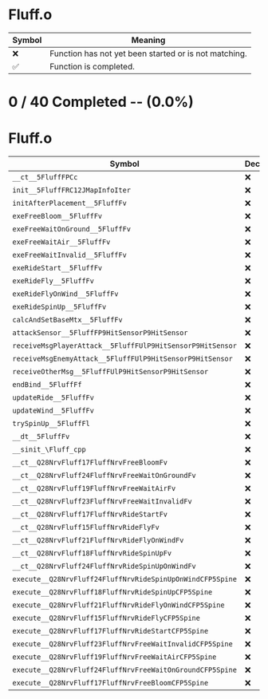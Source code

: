 # Fluff.o
| Symbol | Meaning 
| ------------- | ------------- 
| :x: | Function has not yet been started or is not matching. 
| :white_check_mark: | Function is completed. 


# 0 / 40 Completed -- (0.0%)
# Fluff.o
| Symbol | Decompiled? |
| ------------- | ------------- |
| `__ct__5FluffFPCc` | :x: |
| `init__5FluffFRC12JMapInfoIter` | :x: |
| `initAfterPlacement__5FluffFv` | :x: |
| `exeFreeBloom__5FluffFv` | :x: |
| `exeFreeWaitOnGround__5FluffFv` | :x: |
| `exeFreeWaitAir__5FluffFv` | :x: |
| `exeFreeWaitInvalid__5FluffFv` | :x: |
| `exeRideStart__5FluffFv` | :x: |
| `exeRideFly__5FluffFv` | :x: |
| `exeRideFlyOnWind__5FluffFv` | :x: |
| `exeRideSpinUp__5FluffFv` | :x: |
| `calcAndSetBaseMtx__5FluffFv` | :x: |
| `attackSensor__5FluffFP9HitSensorP9HitSensor` | :x: |
| `receiveMsgPlayerAttack__5FluffFUlP9HitSensorP9HitSensor` | :x: |
| `receiveMsgEnemyAttack__5FluffFUlP9HitSensorP9HitSensor` | :x: |
| `receiveOtherMsg__5FluffFUlP9HitSensorP9HitSensor` | :x: |
| `endBind__5FluffFf` | :x: |
| `updateRide__5FluffFv` | :x: |
| `updateWind__5FluffFv` | :x: |
| `trySpinUp__5FluffFl` | :x: |
| `__dt__5FluffFv` | :x: |
| `__sinit_\Fluff_cpp` | :x: |
| `__ct__Q28NrvFluff17FluffNrvFreeBloomFv` | :x: |
| `__ct__Q28NrvFluff24FluffNrvFreeWaitOnGroundFv` | :x: |
| `__ct__Q28NrvFluff19FluffNrvFreeWaitAirFv` | :x: |
| `__ct__Q28NrvFluff23FluffNrvFreeWaitInvalidFv` | :x: |
| `__ct__Q28NrvFluff17FluffNrvRideStartFv` | :x: |
| `__ct__Q28NrvFluff15FluffNrvRideFlyFv` | :x: |
| `__ct__Q28NrvFluff21FluffNrvRideFlyOnWindFv` | :x: |
| `__ct__Q28NrvFluff18FluffNrvRideSpinUpFv` | :x: |
| `__ct__Q28NrvFluff24FluffNrvRideSpinUpOnWindFv` | :x: |
| `execute__Q28NrvFluff24FluffNrvRideSpinUpOnWindCFP5Spine` | :x: |
| `execute__Q28NrvFluff18FluffNrvRideSpinUpCFP5Spine` | :x: |
| `execute__Q28NrvFluff21FluffNrvRideFlyOnWindCFP5Spine` | :x: |
| `execute__Q28NrvFluff15FluffNrvRideFlyCFP5Spine` | :x: |
| `execute__Q28NrvFluff17FluffNrvRideStartCFP5Spine` | :x: |
| `execute__Q28NrvFluff23FluffNrvFreeWaitInvalidCFP5Spine` | :x: |
| `execute__Q28NrvFluff19FluffNrvFreeWaitAirCFP5Spine` | :x: |
| `execute__Q28NrvFluff24FluffNrvFreeWaitOnGroundCFP5Spine` | :x: |
| `execute__Q28NrvFluff17FluffNrvFreeBloomCFP5Spine` | :x: |
